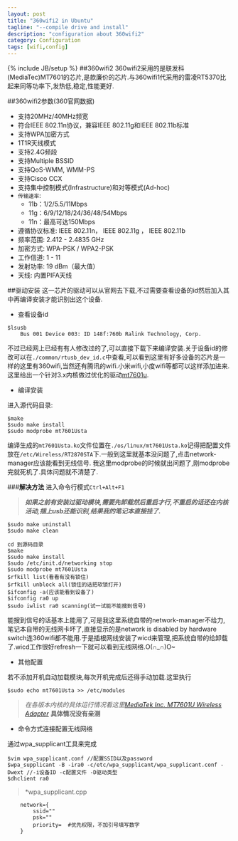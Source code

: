 ```yaml
---
layout: post
title: "360wifi2 in Ubuntu"
tagline: "--compile drive and install"
description: "configuration about 360wifi2"
category: Configuration
tags: [wifi,config]
---
```

{% include JB/setup %}
##360wifi2
360wifi2采用的是联发科(MediaTec)MT7601的芯片,是款廉价的芯片.与360wifi1代采用的雷凌RT5370比起来同等功率下,发热低,稳定,性能更好.

##360wifi2参数(360官网数据)
* 支持20MHz/40MHz频宽
* 符合IEEE 802.11n协议，兼容IEEE 802.11g和IEEE 802.11b标准
* 支持WPA加密方式
* 1T1R天线模式
* 支持2.4G频段
* 支持Multiple BSSID
* 支持QoS-WMM, WMM-PS
* 支持Cisco CCX
* 支持集中控制模式(Infrastructure)和对等模式(Ad-hoc)
* `传输速率`:
	* 11b：1/2/5.5/11Mbps
	* 11g：6/9/12/18/24/36/48/54Mbps
	* 11n：最高可达150Mbps
* 遵循协议标准:	IEEE 802.11n， IEEE 802.11g ， IEEE 802.11b
* 频率范围:	2.412 - 2.4835 GHz
* 加密方式:	WPA-PSK / WPA2-PSK　
* 工作信道:	1 - 11
* 发射功率:	19 dBm（最大值）
* 天线:	内置PIFA天线

##驱动安装
这一芯片的驱动可以从官网去下载,不过需要查看设备的id然后加入其中再编译安装才能识别出这个设备.

* 查看设备id

```shell
$lsusb
	Bus 001 Device 003: ID 148f:760b Ralink Technology, Corp. 
```
不过已经网上已经有有人修改过的了,可以直接下载下来编译安装.关于设备id的修改可以在`./common/rtusb_dev_id.c`中查看,可以看到这里有好多设备的芯片是一样的这里有360wifi,当然还有腾讯的wifi.小米wifi,小度wifi等都可以这样添加进来.
这里给出一个针对3.x内核做过优化的驱动[mt7601u](https://github.com/porjo/mt7601).

* 编译安装

进入源代码目录:

```shell
$make
$sudo make install
$sudo modprobe mt7601Usta
```
编译生成的`mt7601Usta.ko`文件位置在`./os/linux/mt7601Usta.ko`记得把配置文件放在`/etc/Wireless/RT2870STA`下.一般到这里就基本没问题了,点击network-manager应该能看到无线信号.
我这里modprobe的时候就出问题了,刚modprobe完就死机了.具体问题就不清楚了.


###**解决方法**
进入命令行模式`Ctrl+Alt+F1`

> ***如果之前有安装过驱动模块,需要先卸载然后重启才行,不重启的话还在内核活动,插上usb还能识别,结果我的笔记本直接挂了.***
> >
```
$sudo make uninstall
$sudo make clean
```
> >

```
cd 到源码目录
$make
$sudo make install
$sudo /etc/init.d/networking stop
$sudo modprobe mt7601Usta
$rfkill list(看看有没有锁住)
$rfkill unblock all(锁住的话把软锁打开)
$ifconfig -a(应该能看到设备了)
$ifconfig ra0 up
$sudo iwlist ra0 scanning(试一试能不能搜到信号)
```
能搜到信号的话基本上能用了,可是我这里系统自带的network-manager不给力,笔记本自带的无线网卡坏了,直接显示的是network is disabled by hardware switch连360wifi都不能用.于是插根网线安装了wicd来管理,把系统自带的给卸载了.wicd工作很好refresh一下就可以看到无线网络.O(∩_∩)O~

* 其他配置

若不添加开机自动加载模块,每次开机完成后还得手动加载.这里执行

```
$sudo echo mt7601Usta >> /etc/modules
```

> *在各版本内核的具体运行情况看这里[MediaTek Inc. MT7601U Wireless Adapter](www.spinics.net/lists/linux-wireless/msg126115.html)*
> **具体情况没有亲测**

* 命令方式连接配置无线网络

通过wpa_supplicant工具来完成

```
$vim wpa_supplicant.conf //配置SSID以及password
$wpa_supplicant -B -ira0 -c/etc/wpa_supplicant/wpa_supplicant.conf -Dwext //-i设备ID -c配置文件 -D驱动类型
$dhclient ra0
```

> *wpa_supplicant.cpp

```
    network={
        ssid=""
        psk=""
        priority=  #优先权限，不加引号填写数字
    }
```

